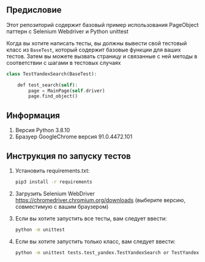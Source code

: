 ## Предисловие
Этот репозиторий содержит базовый пример использования PageObject паттерн с Selenium Webdriver и Python unittest

Когда вы хотите написать тесты, вы должны вывести свой тестовый класс из `BaseTest`, который содержит базовые функции для ваших тестов. Затем вы можете вызвать страницу и связанные с ней методы в соответствии с шагами в тестовых случаях
```php
class TestYandexSearch(BaseTest):

    def test_search(self):
        page = MainPage(self.driver)
        page.find_object()
```
## Информация
1) Версия Python 3.8.10
2) Бразуер GoogleChrome версия 91.0.4472.101


## Инструкция по запуску тестов

1) Установить requirements.txt:

    ```bash
    pip3 install -r requirements
    ```
2) Загрузить Selenium WebDriver https://chromedriver.chromium.org/downloads (выберите версию, совместимую с вашим браузером)
3) Если вы хотите запустить все тесты, вам следует ввести:

    ```bash
    python -m unittest
    ```
3) Если вы хотите запустить только класс, вам следует ввести:

    ```bash
    python -m unittest tests.test_yandex.TestYandexSearch or TestYandexImages
    ```
    
